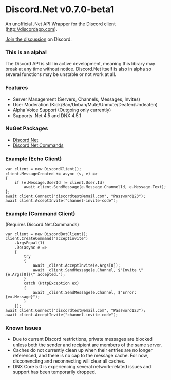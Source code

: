 # Discord.Net v0.7.0-beta1
An unofficial .Net API Wrapper for the Discord client (http://discordapp.com).

[Join the discussion](https://discord.gg/0SBTUU1wZTVjAMPx) on Discord.

### This is an alpha!
The Discord API is still in active development, meaning this library may break at any time without notice.
Discord.Net itself is also in alpha so several functions may be unstable or not work at all. 

### Features
- Server Management (Servers, Channels, Messages, Invites)
- User Moderation (Kick/Ban/Unban/Mute/Unmute/Deafen/Undeafen)
- Alpha Voice Support (Outgoing only currently)
- Supports .Net 4.5 and DNX 4.5.1

### NuGet Packages
- [Discord.Net](https://www.nuget.org/packages/Discord.Net/)
- [Discord.Net.Commands](https://www.nuget.org/packages/Discord.Net.Commands/)

### Example (Echo Client)
```
var client = new DiscordClient();
client.MessageCreated += async (s, e) =>
{
	if (e.Message.UserId != client.User.Id)
		await client.SendMessage(e.Message.ChannelId, e.Message.Text);
};
await client.Connect("discordtest@email.com", "Password123");
await client.AcceptInvite("channel-invite-code");
```

### Example (Command Client)
(Requires Discord.Net.Commands)
```
var client = new DiscordBotClient();
client.CreateCommand("acceptinvite")
	.ArgsEqual(1)
	.Do(async e =>
	{
		try
		{
			await _client.AcceptInvite(e.Args[0]);
			await _client.SendMessage(e.Channel, $"Invite \"{e.Args[0]}\" accepted.");
		}
		catch (HttpException ex)
		{
			await _client.SendMessage(e.Channel, $"Error: {ex.Message}");
		}
	});
await client.Connect("discordtest@email.com", "Password123");
await client.AcceptInvite("channel-invite-code");

```

### Known Issues
- Due to current Discord restrictions, private messages are blocked unless both the sender and recipient are members of the same server.
- Caches do not currently clean up when their entries are no longer referenced, and there is no cap to the message cache. For now, disconencting and reconnecting will clear all caches.
- DNX Core 5.0 is experiencing several network-related issues and support has been temporarily dropped.